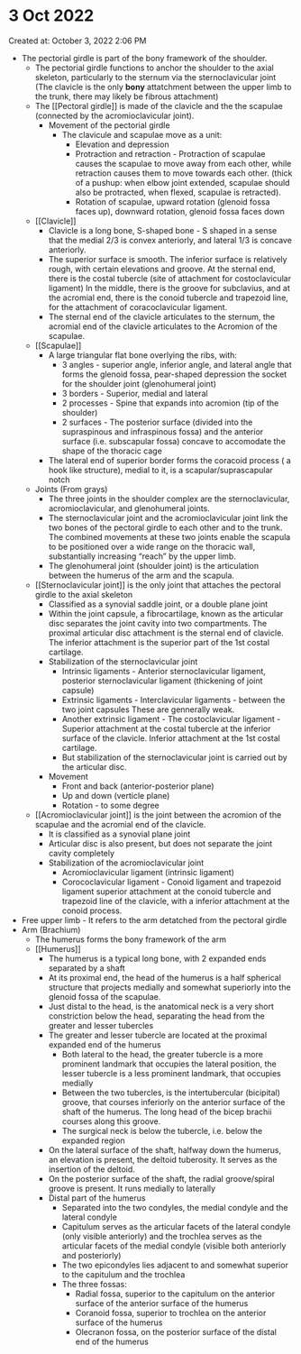 # 3 Oct 2022

Created at: October 3, 2022 2:06 PM

- The pectorial girdle is part of the bony framework of the shoulder.
    - The pectorial girdle functions to anchor the shoulder to the axial skeleton, particularly to the sternum via the sternoclavicular joint (The clavicle is the only **bony** attatchment between the upper limb to the trunk, there may likely be fibrous attachment)
    - The [[Pectoral girdle]]  is made of the clavicle and the the scapulae (connected by the acromioclavicular joint).
        - Movement of the pectorial girdle
            - The clavicule and scapulae move as a unit:
                - Elevation and depression
                - Protraction and retraction - Protraction of scapulae causes the scapulae to move away from each other, while retraction causes them to move towards each other. (thick of a pushup: when elbow joint extended, scapulae should also be protracted, when flexed, scapulae is retracted).
                - Rotation of scapulae, upward rotation (glenoid fossa faces up), downward rotation, glenoid fossa faces down
    - [[Clavicle]]
        - Clavicle is a long bone, S-shaped bone - S shaped in a sense that the medial 2/3 is convex anteriorly, and lateral 1/3 is concave anteriorly.
        - The superior surface is smooth. The inferior surface is relatively rough, with certain elevations and groove. At the sternal end, there is the costal tubercle (site of attachment for costoclavicular ligament) In the middle, there is the groove for subclavius, and at the acromial end, there is the conoid tubercle and trapezoid line, for the attachment of coracoclavicular ligament.
        - The sternal end of the clavicle articulates to the sternum, the acromial end of the clavicle articulates to the Acromion of the scapulae.
    - [[Scapulae]]
        - A large triangular flat bone overlying the ribs, with:
            - 3 angles - superior angle, inferior angle, and lateral angle that forms the glenoid fossa, pear-shaped depression the socket for the shoulder joint (glenohumeral joint)
            - 3 borders - Superior, medial and lateral
            - 2 processes - Spine that expands into acromion (tip of the shoulder)
            - 2 surfaces - The posterior surface (divided into the supraspinous and infraspinous fossa) and the anterior surface (i.e. subscapular fossa) concave to accomodate the shape of the thoracic cage
        - The lateral end of superior border forms the coracoid process ( a hook like structure), medial to it, is a scapular/suprascapular notch
    - Joints (From grays)
        - The three joints in the shoulder complex are the sternoclavicular, acromioclavicular, and glenohumeral joints.
        - The sternoclavicular joint and the acromioclavicular joint link the two bones of the pectoral girdle to each other and to the trunk. The combined movements at these two joints enable the scapula to be positioned over a wide range on the thoracic wall, substantially increasing “reach” by the upper limb.
        - The glenohumeral joint (shoulder joint) is the articulation between the humerus of the arm and the scapula.
    - [[Sternoclavicular joint]] is the only joint that attaches the pectoral girdle to the axial skeleton
        - Classified as a synovial saddle joint, or a double plane joint
        - Within the joint capsule, a fibrocartilage, known as the articular disc separates the joint cavity into two compartments. The proximal articular disc attachment is the sternal end of clavicle. The inferior attachment is the superior part of the 1st costal cartilage.
        - Stabilization of the sternoclavicular joint
            - Intrinsic ligaments - Anterior sternoclavicular ligament, posterior sternoclavicular ligament (thickening of joint capsule)
            - Extrinsic ligaments - Interclavicular ligaments - between the two joint capsules These are gennerally weak.
            - Another extrinsic ligament - The costoclavicular ligament - Superior attachment at the costal tubercle at the inferior surface of the clavicle. Inferior attachment at the 1st costal cartilage.
            - But stabilization of the sternoclavicular joint is carried out by the articular disc.
        - Movement
            - Front and back (anterior-posterior plane)
            - Up and down (verticle plane)
            - Rotation - to some degree
    - [[Acromioclavicular joint]] is the joint between the acromion of the scapulae and the acromial end of the clavicle.
        - It is classified as a synovial plane joint
        - Articular disc is also present, but does not separate the joint cavity completely
        - Stabilization of the acromioclavicular joint
            - Acromioclavicular ligament (intrinsic ligament)
            - Corococlavicular ligament - Conoid ligament and trapezoid ligament superior attachment at the conoid tubercle and trapezoid line of the clavicle, with a inferior attachment at the conoid process.
- Free upper limb - It refers to the arm detatched from the pectoral girdle
- Arm (Brachium)
    - The humerus forms the bony framework of the arm
    - [[Humerus]]
        - The humerus is a typical long bone, with 2 expanded ends separated by a shaft
        - At its proximal end, the head of the humerus is a half spherical structure that projects medially and somewhat superiorly into the glenoid fossa of the scapulae.
        - Just distal to the head, is the anatomical neck is a very short constriction below the head, separating the head from the greater and lesser tubercles
        - The greater and lesser tubercle are located at the proximal expanded end of the humerus
            - Both lateral to the head, the greater tubercle is a more prominent landmark that occupies the lateral position, the lesser tubercle is a less prominent landmark, that occupies medially
            - Between the two tubercles, is the intertubercular (bicipital) groove, that courses inferiorly on the anterior surface of the shaft of the humerus. The long head of the bicep brachii courses along this groove.
            - The surgical neck is below the tubercle, i.e. below the expanded region
        - On the lateral surface of the shaft, halfway down the humerus, an elevation is present, the deltoid tuberosity. It serves as the insertion of the deltoid.
        - On the posterior surface of the shaft, the radial groove/spiral groove is present. It runs medially to laterally
        - Distal part of the humerus
            - Separated into the two condyles, the medial condyle and the lateral condyle
            - Capitulum serves as the articular facets of the lateral condyle (only visible anteriorly) and the trochlea serves as the articular facets of the medial condyle (visible both anteriorly and posteriorly)
            - The two epicondyles lies adjacent to and somewhat superior to the capitulum and the trochlea
            - The three fossas:
                - Radial fossa, superior to the capitulum on the anterior surface of the anterior surface of the humerus
                - Coranoid fossa, superior to trochlea on the anterior surface of the humerus
                - Olecranon fossa, on the posterior surface of the distal end of the humerus